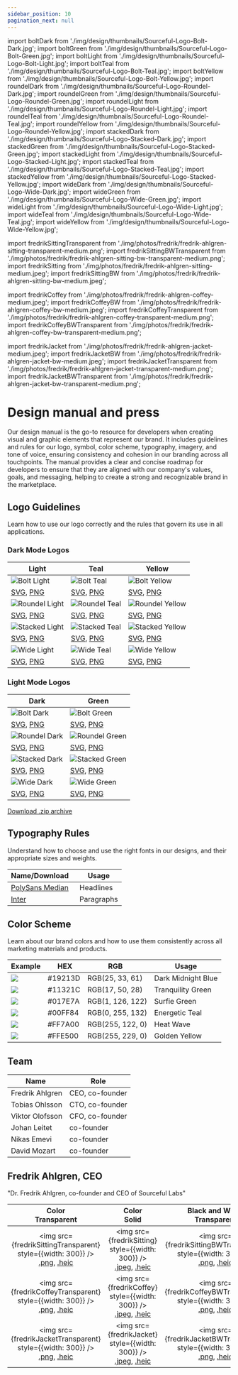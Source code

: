 ```yaml
---
sidebar_position: 10
pagination_next: null
---
```


import boltDark from './img/design/thumbnails/Sourceful-Logo-Bolt-Dark.jpg';
import boltGreen from './img/design/thumbnails/Sourceful-Logo-Bolt-Green.jpg';
import boltLight from './img/design/thumbnails/Sourceful-Logo-Bolt-Light.jpg';
import boltTeal from './img/design/thumbnails/Sourceful-Logo-Bolt-Teal.jpg';
import boltYellow from './img/design/thumbnails/Sourceful-Logo-Bolt-Yellow.jpg';
import roundelDark from './img/design/thumbnails/Sourceful-Logo-Roundel-Dark.jpg';
import roundelGreen from './img/design/thumbnails/Sourceful-Logo-Roundel-Green.jpg';
import roundelLight from './img/design/thumbnails/Sourceful-Logo-Roundel-Light.jpg';
import roundelTeal from './img/design/thumbnails/Sourceful-Logo-Roundel-Teal.jpg';
import roundelYellow from './img/design/thumbnails/Sourceful-Logo-Roundel-Yellow.jpg';
import stackedDark from './img/design/thumbnails/Sourceful-Logo-Stacked-Dark.jpg';
import stackedGreen from './img/design/thumbnails/Sourceful-Logo-Stacked-Green.jpg';
import stackedLight from './img/design/thumbnails/Sourceful-Logo-Stacked-Light.jpg';
import stackedTeal from './img/design/thumbnails/Sourceful-Logo-Stacked-Teal.jpg';
import stackedYellow from './img/design/thumbnails/Sourceful-Logo-Stacked-Yellow.jpg';
import wideDark from './img/design/thumbnails/Sourceful-Logo-Wide-Dark.jpg';
import wideGreen from './img/design/thumbnails/Sourceful-Logo-Wide-Green.jpg';
import wideLight from './img/design/thumbnails/Sourceful-Logo-Wide-Light.jpg';
import wideTeal from './img/design/thumbnails/Sourceful-Logo-Wide-Teal.jpg';
import wideYellow from './img/design/thumbnails/Sourceful-Logo-Wide-Yellow.jpg';

import fredrikSittingTransparent from './img/photos/fredrik/fredrik-ahlgren-sitting-transparent-medium.png';
import fredrikSittingBWTransparent from './img/photos/fredrik/fredrik-ahlgren-sitting-bw-transparent-medium.png';
import fredrikSitting from './img/photos/fredrik/fredrik-ahlgren-sitting-medium.jpeg';
import fredrikSittingBW from './img/photos/fredrik/fredrik-ahlgren-sitting-bw-medium.jpeg';

import fredrikCoffey from './img/photos/fredrik/fredrik-ahlgren-coffey-medium.jpeg';
import fredrikCoffeyBW from './img/photos/fredrik/fredrik-ahlgren-coffey-bw-medium.jpeg';
import fredrikCoffeyTransparent from './img/photos/fredrik/fredrik-ahlgren-coffey-transparent-medium.png';
import fredrikCoffeyBWTransparent from './img/photos/fredrik/fredrik-ahlgren-coffey-bw-transparent-medium.png';

import fredrikJacket from './img/photos/fredrik/fredrik-ahlgren-jacket-medium.jpeg';
import fredrikJacketBW from './img/photos/fredrik/fredrik-ahlgren-jacket-bw-medium.jpeg';
import fredrikJacketTransparent from './img/photos/fredrik/fredrik-ahlgren-jacket-transparent-medium.png';
import fredrikJacketBWTransparent from './img/photos/fredrik/fredrik-ahlgren-jacket-bw-transparent-medium.png';

# Design manual and press

Our design manual is the go-to resource for developers when creating visual and graphic elements that represent our brand. It includes guidelines and rules for our logo, symbol, color scheme, typography, imagery, and tone of voice, ensuring consistency and cohesion in our branding across all touchpoints. The manual provides a clear and concise roadmap for developers to ensure that they are aligned with our company's values, goals, and messaging, helping to create a strong and recognizable brand in the marketplace.

## Logo Guidelines

Learn how to use our logo correctly and the rules that govern its use in all applications.

### Dark Mode Logos

| Light | Teal | Yellow |
|-------|------|--------|
| ![Bolt Light](./img/design/thumbnails/Sourceful-Logo-Bolt-Light.jpg) | ![Bolt Teal](./img/design/thumbnails/Sourceful-Logo-Bolt-Teal.jpg) | ![Bolt Yellow](./img/design/thumbnails/Sourceful-Logo-Bolt-Yellow.jpg) |
| [SVG](./img/design/downloads/Sourceful-Logo-Bolt-Light.svg), [PNG](./img/design/downloads/Sourceful-Logo-Bolt-Light.png) | [SVG](./img/design/downloads/Sourceful-Logo-Bolt-Teal.svg), [PNG](./img/design/downloads/Sourceful-Logo-Bolt-Teal.png) | [SVG](./img/design/downloads/Sourceful-Logo-Bolt-Yellow.svg), [PNG](./img/design/downloads/Sourceful-Logo-Bolt-Yellow.png) |
| ![Roundel Light](./img/design/thumbnails/Sourceful-Logo-Roundel-Light.jpg) | ![Roundel Teal](./img/design/thumbnails/Sourceful-Logo-Roundel-Teal.jpg) | ![Roundel Yellow](./img/design/thumbnails/Sourceful-Logo-Roundel-Yellow.jpg) |
| [SVG](./img/design/downloads/Sourceful-Logo-Roundel-Light.svg), [PNG](./img/design/downloads/Sourceful-Logo-Roundel-Light.png) | [SVG](./img/design/downloads/Sourceful-Logo-Roundel-Teal.svg), [PNG](./img/design/downloads/Sourceful-Logo-Roundel-Teal.png) | [SVG](./img/design/downloads/Sourceful-Logo-Roundel-Yellow.svg), [PNG](./img/design/downloads/Sourceful-Logo-Roundel-Yellow.png) |
| ![Stacked Light](./img/design/thumbnails/Sourceful-Logo-Stacked-Light.jpg) | ![Stacked Teal](./img/design/thumbnails/Sourceful-Logo-Stacked-Teal.jpg) | ![Stacked Yellow](./img/design/thumbnails/Sourceful-Logo-Stacked-Yellow.jpg) |
| [SVG](./img/design/downloads/Sourceful-Logo-Stacked-Light.svg), [PNG](./img/design/downloads/Sourceful-Logo-Stacked-Light.png) | [SVG](./img/design/downloads/Sourceful-Logo-Stacked-Teal.svg), [PNG](./img/design/downloads/Sourceful-Logo-Stacked-Teal.png) | [SVG](./img/design/downloads/Sourceful-Logo-Stacked-Yellow.svg), [PNG](./img/design/downloads/Sourceful-Logo-Stacked-Yellow.png) |
| ![Wide Light](./img/design/thumbnails/Sourceful-Logo-Wide-Light.jpg) | ![Wide Teal](./img/design/thumbnails/Sourceful-Logo-Wide-Teal.jpg) | ![Wide Yellow](./img/design/thumbnails/Sourceful-Logo-Wide-Yellow.jpg) |
| [SVG](./img/design/downloads/Sourceful-Logo-Wide-Light.svg), [PNG](./img/design/downloads/Sourceful-Logo-Wide-Light.png) | [SVG](./img/design/downloads/Sourceful-Logo-Wide-Teal.svg), [PNG](./img/design/downloads/Sourceful-Logo-Wide-Teal.png) | [SVG](./img/design/downloads/Sourceful-Logo-Wide-Yellow.svg), [PNG](./img/design/downloads/Sourceful-Logo-Wide-Yellow.png) |

### Light Mode Logos

| Dark | Green |
|------|-------|
| ![Bolt Dark](./img/design/thumbnails/Sourceful-Logo-Bolt-Dark.jpg) | ![Bolt Green](./img/design/thumbnails/Sourceful-Logo-Bolt-Green.jpg) |
| [SVG](./img/design/downloads/Sourceful-Logo-Bolt-Dark.svg), [PNG](./img/design/downloads/Sourceful-Logo-Bolt-Dark.png) | [SVG](./img/design/downloads/Sourceful-Logo-Bolt-Green.svg), [PNG](./img/design/downloads/Sourceful-Logo-Bolt-Green.png) |
| ![Roundel Dark](./img/design/thumbnails/Sourceful-Logo-Roundel-Dark.jpg) | ![Roundel Green](./img/design/thumbnails/Sourceful-Logo-Roundel-Green.jpg) |
| [SVG](./img/design/downloads/Sourceful-Logo-Roundel-Dark.svg), [PNG](./img/design/downloads/Sourceful-Logo-Roundel-Dark.png) | [SVG](./img/design/downloads/Sourceful-Logo-Roundel-Green.svg), [PNG](./img/design/downloads/Sourceful-Logo-Roundel-Green.png) |
| ![Stacked Dark](./img/design/thumbnails/Sourceful-Logo-Stacked-Dark.jpg) | ![Stacked Green](./img/design/thumbnails/Sourceful-Logo-Stacked-Green.jpg) |
| [SVG](./img/design/downloads/Sourceful-Logo-Stacked-Dark.svg), [PNG](./img/design/downloads/Sourceful-Logo-Stacked-Dark.png) | [SVG](./img/design/downloads/Sourceful-Logo-Stacked-Green.svg), [PNG](./img/design/downloads/Sourceful-Logo-Stacked-Green.png) |
| ![Wide Dark](./img/design/thumbnails/Sourceful-Logo-Wide-Dark.jpg) | ![Wide Green](./img/design/thumbnails/Sourceful-Logo-Wide-Green.jpg) |
| [SVG](./img/design/downloads/Sourceful-Logo-Wide-Dark.svg), [PNG](./img/design/downloads/Sourceful-Logo-Wide-Dark.png) | [SVG](./img/design/downloads/Sourceful-Logo-Wide-Green.svg), [PNG](./img/design/downloads/Sourceful-Logo-Wide-Green.png) |

[Download .zip archive](./img/design/downloads/Sourceful-Logos.zip)


## Typography Rules

Understand how to choose and use the right fonts in our designs, and their appropriate sizes and weights.

| Name/Download                                | Usage           |
|---------------------------------------------|----------------------------------------------|
| [PolySans Median](https://www.wearegradient.net/typefaces/polysans-standard/)    |  Headlines            |
| [Inter](https://fonts.google.com/specimen/Inter)    |  Paragraphs            |

## Color Scheme

Learn about our brand colors and how to use them consistently across all marketing materials and products.

| Example              | HEX     | RGB                | Usage           |
|----------------------|---------|--------------------|-----------------|
|![](./img/design/19213D.jpg) | #19213D | RGB(25, 33, 61)  | Dark Midnight Blue   |
|![](./img/design/11321C.jpg) | #11321C | RGB(17, 50, 28) | Tranquility Green    |
|![](./img/design/017E7A.jpg) | #017E7A | RGB(1, 126, 122) | Surfie Green   |
|![](./img/design/00FF84.jpg) | #00FF84 | RGB(0, 255, 132)   | Energetic Teal   |
|![](./img/design/FF7A00.jpg) | #FF7A00 | RGB(255, 122, 0) | Heat Wave      |
|![](./img/design/FFE500.jpg) | #FFE500 | RGB(255, 229, 0)    | Golden Yellow     |

## Team

| Name | Role |
|---|---|
|  Fredrik Ahlgren | CEO, co-founder
|  Tobias Ohlsson | CTO, co-founder
|  Viktor Olofsson| CFO, co-founder
|  Johan Leitet | co-founder
|  Nikas Emevi | co-founder
|  David Mozart | co-founder


## Fredrik Ahlgren, CEO

"Dr. Fredrik Ahlgren, co-founder and CEO of Sourceful Labs"

| Color<br />Transparent | Color<br />Solid | Black and White<br />Transparent | Black and White<br />Solid |
|-------------|------|----|----|
|  <center><img src={fredrikSittingTransparent} style={{width: 300}} /><br /> [.png](./img/photos/fredrik/fredrik-ahlgren-sitting-transparent-medium.png), [.heic](./img/photos/fredrik/fredrik-ahlgren-sitting-transparent-medium.heic) </center>   |<center><img src={fredrikSitting} style={{width: 300}} /><br /> [.jpeg](./img/photos/fredrik/fredrik-ahlgren-sitting-medium.jpeg), [.heic](./img/photos/fredrik/fredrik-ahlgren-sitting-medium.heic) </center> | <center><img src={fredrikSittingBWTransparent} style={{width: 300}} /><br /> [.png](./img/photos/fredrik/fredrik-ahlgren-sitting-bw-transparent-medium.png), [.heic](./img/photos/fredrik/fredrik-ahlgren-sitting-bw-transparent-medium.heic) </center>  |<center><img src={fredrikSittingBW} style={{width: 300}} /><br /> [.jpeg](./img/photos/fredrik/fredrik-ahlgren-sitting-bw-medium.jpeg), [.heic](./img/photos/fredrik/fredrik-ahlgren-sitting-bw-medium.heic) </center> |
|  <center><img src={fredrikCoffeyTransparent} style={{width: 300}} /><br /> [.png](./img/photos/fredrik/fredrik-ahlgren-coffey-transparent-medium.png), [.heic](./img/photos/fredrik/fredrik-ahlgren-coffey-transparent-medium.heic) </center>  |<center><img src={fredrikCoffey} style={{width: 300}} /><br /> [.jpeg](./img/photos/fredrik/fredrik-ahlgren-coffey-medium.jpeg), [.heic](./img/photos/fredrik/fredrik-ahlgren-coffey-medium.heic) </center> |  <center><img src={fredrikCoffeyBWTransparent} style={{width: 300}} /><br /> [.png](./img/photos/fredrik/fredrik-ahlgren-coffey-bw-transparent-medium.png), [.heic](./img/photos/fredrik/fredrik-ahlgren-coffey-bw-transparent-medium.heic) </center>  |<center><img src={fredrikCoffeyBW} style={{width: 300}} /><br /> [.jpeg](./img/photos/fredrik/fredrik-ahlgren-coffey-bw-medium.jpeg), [.heic](./img/photos/fredrik/fredrik-ahlgren-coffey-bw-medium.heic) </center> |
|  <center><img src={fredrikJacketTransparent} style={{width: 300}} /><br /> [.png](./img/photos/fredrik/fredrik-ahlgren-jacket-transparent-medium.png), [.heic](./img/photos/fredrik/fredrik-ahlgren-jacket-transparent-medium.heic) </center>  |<center><img src={fredrikJacket} style={{width: 300}} /><br /> [.jpeg](./img/photos/fredrik/fredrik-ahlgren-jacket-medium.jpeg), [.heic](./img/photos/fredrik/fredrik-ahlgren-jacket-medium.heic) </center> |  <center><img src={fredrikJacketBWTransparent} style={{width: 300}} /><br /> [.png](./img/photos/fredrik/fredrik-ahlgren-jacket-bw-transparent-medium.png), [.heic](./img/photos/fredrik/fredrik-ahlgren-jacket-bw-transparent-medium.heic) </center>  |<center><img src={fredrikJacketBW} style={{width: 300}} /><br /> [.jpeg](./img/photos/fredrik/fredrik-ahlgren-jacket-bw-medium.jpeg), [.heic](./img/photos/fredrik/fredrik-ahlgren-jacket-bw-medium.heic) </center> |

